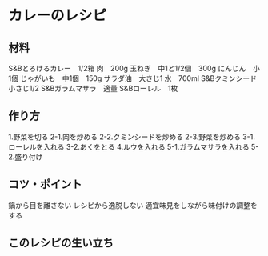 # カレーのレシピ
## 材料
S&Bとろけるカレー　1/2箱
肉　200g
玉ねぎ　中1と1/2個　300g
にんじん　小1個
じゃがいも　中1個　150g
サラダ油　大さじ1
水　700ml
S&Bクミンシード　小さじ1/2
S&Bガラムマサラ　適量
S&Bローレル　1枚
## 作り方
1.野菜を切る
2-1.肉を炒める
2-2.クミンシードを炒める
2-3.野菜を炒める
3-1.ローレルを入れる
3-2.あくをとる
4.ルウを入れる
5-1.ガラムマサラを入れる
5-2.盛り付け

## コツ・ポイント
鍋から目を離さない
レシピから逸脱しない
適宜味見をしながら味付けの調整をする
## このレシピの生い立ち


